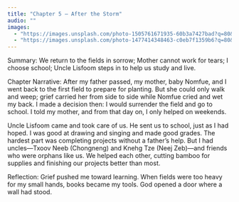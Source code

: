 ```yaml
---
title: "Chapter 5 — After the Storm"
audio: ""
images:
  - "https://images.unsplash.com/photo-1505761671935-60b3a7427bad?q=80&w=1600&auto=format&fit=crop"
  - "https://images.unsplash.com/photo-1477414348463-c0eb7f1359b6?q=80&w=1600&auto=format&fit=crop"
---
```


Summary: We return to the fields in sorrow; Mother cannot work for tears; I choose school; Uncle Lisfoom steps in to help us study and live.

Chapter Narrative: After my father passed, my mother, baby Nomfue, and I went back to the first field to prepare for planting. But she could only walk and weep; grief carried her from side to side while Nomfue cried and wet my back. I made a decision then: I would surrender the field and go to school. I told my mother, and from that day on, I only helped on weekends.

Uncle Lisfoom came and took care of us. He sent us to school, just as I had hoped. I was good at drawing and singing and made good grades. The hardest part was completing projects without a father’s help. But I had uncles—Txoov Neeb (Chongneng) and Knehg Tze (Neej Zeb)—and friends who were orphans like us. We helped each other, cutting bamboo for supplies and finishing our projects better than most.

Reflection:
Grief pushed me toward learning. When fields were too heavy for my small hands, books became my tools. God opened a door where a wall had stood.